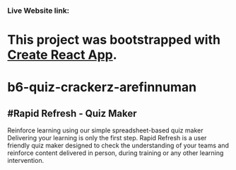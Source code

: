 ### Live Website link:

# This project was bootstrapped with [Create React App](https://github.com/facebook/create-react-app).

# b6-quiz-crackerz-arefinnuman

## #Rapid Refresh - Quiz Maker

Reinforce learning using our simple spreadsheet-based quiz maker
Delivering your learning is only the first step.
Rapid Refresh is a user friendly quiz maker designed to check the understanding of your teams and reinforce content delivered in person, during training or any other learning intervention.
